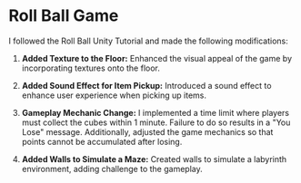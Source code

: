 # Roll Ball Game #

I followed the Roll Ball Unity Tutorial and made the following modifications:

1. **Added Texture to the Floor:** Enhanced the visual appeal of the game by incorporating textures onto the floor.

2. **Added Sound Effect for Item Pickup:** Introduced a sound effect to enhance user experience when picking up items.

3. **Gameplay Mechanic Change:** I implemented a time limit where players must collect the cubes within 1 minute. Failure to do so results in a "You Lose" message. Additionally, adjusted the game mechanics so that points cannot be accumulated after losing.

4. **Added Walls to Simulate a Maze:** Created walls to simulate a labyrinth environment, adding challenge to the gameplay.
